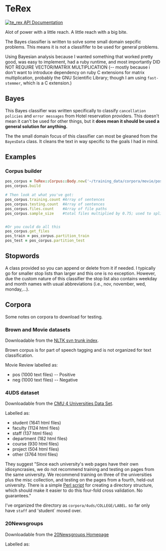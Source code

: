 # TeRex
[![te_rex API Documentation](https://www.omniref.com/ruby/gems/te_rex.png)](https://www.omniref.com/ruby/gems/te_rex)

Alot of power with a little reach.
A little reach with a big bite.

The Bayes classifier is written to solve some small domain sepcific problems. This means it is not a classififer to be used for general problems.

Using Bayesian analysis because I wanted something that worked pretty good, was easy to implement, had a ruby runtime, and most importantly DID NOT REQUIRE VECTOR/MATRIX MULTIPLICATION (-- mostly because i don't want to introduce dependency on ruby C extensions for matrix multiplication, probably the GNU Scientific Library; though I am using `fast-stemmer`, which is a C extension.)

## Bayes
This Bayes classifier was written specifically to classify `cancellation policies` and `error messages` from Hotel reservation providers. This doesn't mean it can't be used for other things, but it **does mean it should be used a general solution for anything.**

The the small domain focus of this classifier can most be gleaned from the `BayesData` class. It cleans the text in way specific to the goals I had in mind.

## Examples
### Corpus builder

```rb
pos_corpus = TeRex::Corpus::Body.new('~/training_data/corpora/movie/positive/cv**', TeRex::Format::BasicFile)
pos_corpus.build

# Then look at what you've got:
pos_corpus.training.count #Array of sentences
pos_corpus.testing.count  #Array of sentences
pos_corpus.files.count    #Array of file paths
pos_corpus.sample_size    #total files multiplied by 0.75; used to split files for test/train (0.25 for test, rest for train)


#Or you could do all this
pos_corpus.get_files
pos_train = pos_corpus.partition_train
pos_test = pos_corpus.partition_test
```


## Stopwords
A class provided so you can append or delete from it if needed. I typically go for smaller stop lists than larger and this one is no exception. However, due the custom nature of this classifier the stop list also contains weekday and month names with usual abbreviations (i.e., nov, november, wed, monday,...).


## Corpora
Some notes on corpora to download for testing.

### Brown and Movie datasets
Downloadable from the [NLTK svn trunk index](http://nltk.googlecode.com/svn/trunk/nltk_data/index.xml).

Brown corpus is for part of speech tagging and is not organized for text classification.

Movie Review labelled as:
* pos (1000 text files) -- Positive
* neg (1000 text files) -- Negative


### 4UDS dataset
Downloadable from the [CMU 4 Universities Data Set](http://www.cs.cmu.edu/afs/cs.cmu.edu/project/theo-19/www/data/).

Labelled as:
* student (1641 html files)
* faculty (1124 html files)
* staff (137 html files)
* department (182 html files)
* course (930 html files)
* project (504 html files)
* other (3764 html files)

They suggest "Since each university's web pages have their own idiosyncrasies, we do not recommend training and testing on pages from the same university. We recommend training on three of the universities plus the misc collection, and testing on the pages from a fourth, held-out university. There is a simple [Perl script](http://www.cs.cmu.edu/afs/cs.cmu.edu/project/theo-20/www/data/make-x-val) for creating a directory structure, which should make it easier to do this four-fold cross validation. No guarantees."

I've organized the directory as `corpora/4uds/COLLEGE/LABEL`. so far only have `staff` and 'student` moved over.

### 20Newsgroups
Downloadable from the [20Newsgroups Homepage](http://qwone.com/~jason/20Newsgroups/)

Labelled as:


